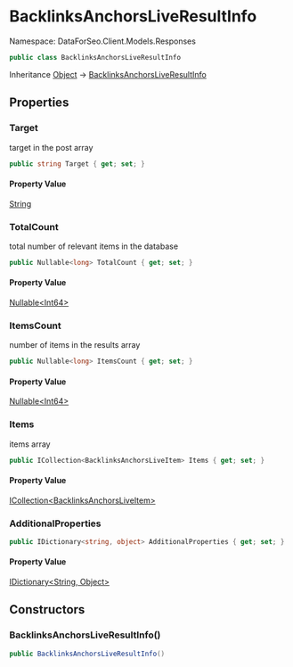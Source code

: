 # BacklinksAnchorsLiveResultInfo

Namespace: DataForSeo.Client.Models.Responses

```csharp
public class BacklinksAnchorsLiveResultInfo
```

Inheritance [Object](https://docs.microsoft.com/en-us/dotnet/api/system.object) → [BacklinksAnchorsLiveResultInfo](./dataforseo.client.models.responses.backlinksanchorsliveresultinfo.md)

## Properties

### **Target**

target in the post array

```csharp
public string Target { get; set; }
```

#### Property Value

[String](https://docs.microsoft.com/en-us/dotnet/api/system.string)<br>

### **TotalCount**

total number of relevant items in the database

```csharp
public Nullable<long> TotalCount { get; set; }
```

#### Property Value

[Nullable&lt;Int64&gt;](https://docs.microsoft.com/en-us/dotnet/api/system.nullable-1)<br>

### **ItemsCount**

number of items in the results array

```csharp
public Nullable<long> ItemsCount { get; set; }
```

#### Property Value

[Nullable&lt;Int64&gt;](https://docs.microsoft.com/en-us/dotnet/api/system.nullable-1)<br>

### **Items**

items array

```csharp
public ICollection<BacklinksAnchorsLiveItem> Items { get; set; }
```

#### Property Value

[ICollection&lt;BacklinksAnchorsLiveItem&gt;](https://docs.microsoft.com/en-us/dotnet/api/system.collections.generic.icollection-1)<br>

### **AdditionalProperties**

```csharp
public IDictionary<string, object> AdditionalProperties { get; set; }
```

#### Property Value

[IDictionary&lt;String, Object&gt;](https://docs.microsoft.com/en-us/dotnet/api/system.collections.generic.idictionary-2)<br>

## Constructors

### **BacklinksAnchorsLiveResultInfo()**

```csharp
public BacklinksAnchorsLiveResultInfo()
```
